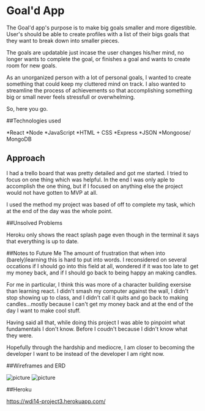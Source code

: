 # Goal'd App

The Goal'd app's purpose is to make big goals smaller and more digestible. User's should be able to create profiles with a list of their bigs goals that they want to break down into smaller pieces.

The goals are updatable just incase the user changes his/her mind, no longer wants to complete the goal, or finishes a goal and wants to create room for new goals.

As an unorganized person with a lot of personal goals, I wanted to create something that could keep my cluttered mind on track. I also wanted to streamline the process of achievements so that accomplishing something big or small never feels stressfull or overwhelming. 

So, here you go.

##Technologies used

*React
*Node
*JavaScript
*HTML + CSS
*Express
*JSON
*Mongoose/ MongoDB

## Approach
I had a trello board that was pretty detailed and got me started. I tried to focus on one thing which was helpful. In the end I was only aple to accomplish the one thing, but if I focused on anything else the project would not have gotten to MVP at all.

I used the method my project was based of off to complete my task, which at the end of the day was the whole point.

##Unsolved Problems 

Heroku only shows the react splash page even though in the terminal it says that everything is up to date. 


##Notes to Future Me
The amount of frustration that when into (barely)learning this is hard to put into words. I reconsidered on several occations if I should go into this field at all,  wondered if it was too late to get my money back, and if I should go back to being happy an making candles.

For me in particular, I think this was more of a character building exersise than learning react. 
I didn't smash my computer against the wall, I didn't stop showing up to class, and I didn't call it quits and go back to making candles...mostly because I can't get my money back and at the end of the day I want to make cool stuff.

Having said all that, while doing this project I was able to pinpoint what fundamentals I don't know. Before I coudn't because I didn't know what they were. 

Hopefully through the hardship and mediocre, I am closer to becoming the developer I want to be instead of the developer I am right now. 

##Wireframes and ERD

![picture](images/img1.jpg)
![picture](images/img2.jpg)

##Heroku 

https://wdi14-project3.herokuapp.com/